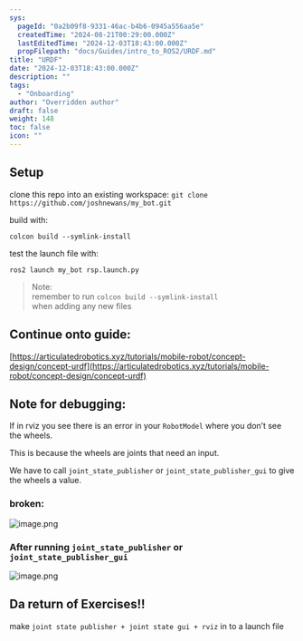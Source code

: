 ```yaml
---
sys:
  pageId: "0a2b09f8-9331-46ac-b4b6-0945a556aa5e"
  createdTime: "2024-08-21T00:29:00.000Z"
  lastEditedTime: "2024-12-03T18:43:00.000Z"
  propFilepath: "docs/Guides/intro_to_ROS2/URDF.md"
title: "URDF"
date: "2024-12-03T18:43:00.000Z"
description: ""
tags:
  - "Onboarding"
author: "Overridden author"
draft: false
weight: 148
toc: false
icon: ""
---
```


## Setup

clone this repo into an existing workspace:
`git clone https://github.com/joshnewans/my_bot.git`

build with:

`colcon build --symlink-install`

test the launch file with:

`ros2 launch my_bot rsp.launch.py`

> Note:  
> remember to run `colcon build --symlink-install`  
> when adding any new files

## Continue onto guide:

[https://articulatedrobotics.xyz/tutorials/mobile-robot/concept-design/concept-urdf](https://articulatedrobotics.xyz/tutorials/mobile-robot/concept-design/concept-urdf)

## Note for debugging:

If in rviz you see there is an error in your `RobotModel` where you don’t see the wheels.

This is because the wheels are joints that need an input. 

We have to call `joint_state_publisher` or `joint_state_publisher_gui` to give the wheels a value.

### broken:

![image.png](https://prod-files-secure.s3.us-west-2.amazonaws.com/d518164a-d88e-44d1-a4ee-3adb3bd8bce0/96a1d089-1f17-4dbf-8563-f2aef56a4d37/image.png?X-Amz-Algorithm=AWS4-HMAC-SHA256&X-Amz-Content-Sha256=UNSIGNED-PAYLOAD&X-Amz-Credential=ASIAZI2LB466ZUPQPEQ7%2F20250215%2Fus-west-2%2Fs3%2Faws4_request&X-Amz-Date=20250215T100154Z&X-Amz-Expires=3600&X-Amz-Security-Token=IQoJb3JpZ2luX2VjEBoaCXVzLXdlc3QtMiJGMEQCIExqRkddfCvdLFvk5BdXNjcvO7SXRm09YtJkN2MzOZv4AiAUygi8Lo0fh%2FE5%2FSfHo5bgwS0Dyy4%2B9%2Ftp99ls3m8Nnir%2FAwhDEAAaDDYzNzQyMzE4MzgwNSIM966JR9ZT%2B83%2BFtAVKtwDF10mDGgQ70nJ8CT7s8mgcTQ%2B5vHHIKosxFxAK5w%2BQlJ237Ual6C3gGgMC4wBizZtXegrVQzRCiB%2BX5rvchyHX8j7hmLvJbyIP3SNTsDynKAWGWvhGnYm1DHDad%2Fymq9aPyIZpsIZ5fmSDTKvveNuUpcHWNShBM71qz3PzaassYUHQ3Ws2HHWmFJuQZeqjYD16hIv96RY2%2BIBk4kdhsAlO4ZWLqSP%2BxN9Ptm2R%2B9Kd5o1TCjernObsdPqzGHL7P5gaKsd%2FajVVpnJMlE55S%2BSfazyuWPUcNklKUNiYHpDJ%2BJaFMfaSIJBPsfyzMJGaTE73uM8dqOaNGp9WAXuRk3S8T1K4kDMBEfi9D0OxuFMhamETksYtEzcg2g6eP12t98eGJW2qKEx9TQF97gGb8JSWGC0kLDbUl01hPbthKY2Ure3RLjNnURdzZDgHIpnC%2Fni2gyo2oerSqc3sK1fNLenQM6MWy1v6gFHE5fzpGdVgYNJ%2BLZ8cPJ%2Bn11Qo2chyU9klNKVPEA6YvO9cHNuMkabBAP0PuYFPOXtnSqmycq80T9Y2fJfaMHFROKVE5rIQ52Nf7qAG8awgJIdlfe0SyNFHGKOH0J4t45%2FaVg5m8nRjQtwIzywzHBqWIhOjVgwsL7BvQY6pgGZb9d9s4LaSL%2BrQCgwswJTHHYXjsqUYDv772zP3aB5PNE8mbR18KY06W4I4%2FMYtpxWfNtIabxpJ6O%2BNJqdDrhJyO9tnJJcpxjEEILp4TunfGR3itmEcm9Uk4%2ByK7Xehe3rZ808MMYKO%2B2Smq95zz%2F5sZCjbKBwp7Zy1ONL157I6QT%2Bi91tl6Dd%2FSP88Fm3VGzNNtayZp7Mlc2joMeQ46d%2FD3ahm8uV&X-Amz-Signature=cbf8809c7a800586a6f7cd5621af22fedc2016505d78efc10df3ad29d74c20e5&X-Amz-SignedHeaders=host&x-id=GetObject)

### After running `joint_state_publisher` or `joint_state_publisher_gui`

![image.png](https://prod-files-secure.s3.us-west-2.amazonaws.com/d518164a-d88e-44d1-a4ee-3adb3bd8bce0/130c99c7-1b0b-4031-9953-844fc3950ff4/image.png?X-Amz-Algorithm=AWS4-HMAC-SHA256&X-Amz-Content-Sha256=UNSIGNED-PAYLOAD&X-Amz-Credential=ASIAZI2LB466ZUPQPEQ7%2F20250215%2Fus-west-2%2Fs3%2Faws4_request&X-Amz-Date=20250215T100154Z&X-Amz-Expires=3600&X-Amz-Security-Token=IQoJb3JpZ2luX2VjEBoaCXVzLXdlc3QtMiJGMEQCIExqRkddfCvdLFvk5BdXNjcvO7SXRm09YtJkN2MzOZv4AiAUygi8Lo0fh%2FE5%2FSfHo5bgwS0Dyy4%2B9%2Ftp99ls3m8Nnir%2FAwhDEAAaDDYzNzQyMzE4MzgwNSIM966JR9ZT%2B83%2BFtAVKtwDF10mDGgQ70nJ8CT7s8mgcTQ%2B5vHHIKosxFxAK5w%2BQlJ237Ual6C3gGgMC4wBizZtXegrVQzRCiB%2BX5rvchyHX8j7hmLvJbyIP3SNTsDynKAWGWvhGnYm1DHDad%2Fymq9aPyIZpsIZ5fmSDTKvveNuUpcHWNShBM71qz3PzaassYUHQ3Ws2HHWmFJuQZeqjYD16hIv96RY2%2BIBk4kdhsAlO4ZWLqSP%2BxN9Ptm2R%2B9Kd5o1TCjernObsdPqzGHL7P5gaKsd%2FajVVpnJMlE55S%2BSfazyuWPUcNklKUNiYHpDJ%2BJaFMfaSIJBPsfyzMJGaTE73uM8dqOaNGp9WAXuRk3S8T1K4kDMBEfi9D0OxuFMhamETksYtEzcg2g6eP12t98eGJW2qKEx9TQF97gGb8JSWGC0kLDbUl01hPbthKY2Ure3RLjNnURdzZDgHIpnC%2Fni2gyo2oerSqc3sK1fNLenQM6MWy1v6gFHE5fzpGdVgYNJ%2BLZ8cPJ%2Bn11Qo2chyU9klNKVPEA6YvO9cHNuMkabBAP0PuYFPOXtnSqmycq80T9Y2fJfaMHFROKVE5rIQ52Nf7qAG8awgJIdlfe0SyNFHGKOH0J4t45%2FaVg5m8nRjQtwIzywzHBqWIhOjVgwsL7BvQY6pgGZb9d9s4LaSL%2BrQCgwswJTHHYXjsqUYDv772zP3aB5PNE8mbR18KY06W4I4%2FMYtpxWfNtIabxpJ6O%2BNJqdDrhJyO9tnJJcpxjEEILp4TunfGR3itmEcm9Uk4%2ByK7Xehe3rZ808MMYKO%2B2Smq95zz%2F5sZCjbKBwp7Zy1ONL157I6QT%2Bi91tl6Dd%2FSP88Fm3VGzNNtayZp7Mlc2joMeQ46d%2FD3ahm8uV&X-Amz-Signature=2556ab7f87aecdc13c1e40764e68a0235cced3a7feb2bbd50ee3db5ac39c9a96&X-Amz-SignedHeaders=host&x-id=GetObject)

## Da return of Exercises!!

make `joint state publisher + joint state gui + rviz` in to a launch file
